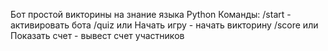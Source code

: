 Бот простой викторины на знание языка Python
Команды:
/start - активировать бота
/quiz или Начать игру - начать викторину
/score или Показать счет - вывест счет участников

